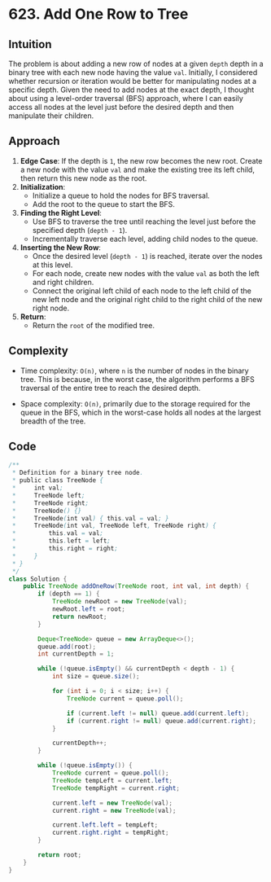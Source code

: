 # 623. Add One Row to Tree

## Intuition

The problem is about adding a new row of nodes at a given `depth` depth in a binary tree with each new node having the value `val`. Initially, I considered whether recursion or iteration would be better for manipulating nodes at a specific depth. Given the need to add nodes at the exact depth, I thought about using a level-order traversal (BFS) approach, where I can easily access all nodes at the level just before the desired depth and then manipulate their children.

## Approach

1. **Edge Case**: If the depth is `1`, the new row becomes the new root. Create a new node with the value `val` and make the existing tree its left child, then return this new node as the root.
2. **Initialization**:
   - Initialize a queue to hold the nodes for BFS traversal.
   - Add the root to the queue to start the BFS.
3. **Finding the Right Level**:
   - Use BFS to traverse the tree until reaching the level just before the specified depth (`depth - 1`).
   - Incrementally traverse each level, adding child nodes to the queue.
4. **Inserting the New Row**:
   - Once the desired level (`depth - 1`) is reached, iterate over the nodes at this level.
   - For each node, create new nodes with the value `val` as both the left and right children.
   - Connect the original left child of each node to the left child of the new left node and the original right child to the right child of the new right node.
5. **Return**:
   - Return the `root` of the modified tree.

## Complexity

- Time complexity: `O(n)`, where `n` is the number of nodes in the binary tree. This is because, in the worst case, the algorithm performs a BFS traversal of the entire tree to reach the desired depth.

- Space complexity: `O(n)`, primarily due to the storage required for the queue in the BFS, which in the worst-case holds all nodes at the largest breadth of the tree.

## Code

```java
/**
 * Definition for a binary tree node.
 * public class TreeNode {
 *     int val;
 *     TreeNode left;
 *     TreeNode right;
 *     TreeNode() {}
 *     TreeNode(int val) { this.val = val; }
 *     TreeNode(int val, TreeNode left, TreeNode right) {
 *         this.val = val;
 *         this.left = left;
 *         this.right = right;
 *     }
 * }
 */
class Solution {
    public TreeNode addOneRow(TreeNode root, int val, int depth) {
        if (depth == 1) {
            TreeNode newRoot = new TreeNode(val);
            newRoot.left = root;
            return newRoot;
        }

        Deque<TreeNode> queue = new ArrayDeque<>();
        queue.add(root);
        int currentDepth = 1;

        while (!queue.isEmpty() && currentDepth < depth - 1) {
            int size = queue.size();

            for (int i = 0; i < size; i++) {
                TreeNode current = queue.poll();

                if (current.left != null) queue.add(current.left);
                if (current.right != null) queue.add(current.right);
            }

            currentDepth++;
        }

        while (!queue.isEmpty()) {
            TreeNode current = queue.poll();
            TreeNode tempLeft = current.left;
            TreeNode tempRight = current.right;

            current.left = new TreeNode(val);
            current.right = new TreeNode(val);

            current.left.left = tempLeft;
            current.right.right = tempRight;
        }

        return root;
    }
}
```
